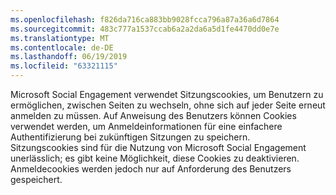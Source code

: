 ```yaml
---
ms.openlocfilehash: f826da716ca883bb9028fcca796a87a36a6d7864
ms.sourcegitcommit: 483c777a1537ccab6a2a2da6a5d1fe4470dd0e7e
ms.translationtype: MT
ms.contentlocale: de-DE
ms.lasthandoff: 06/19/2019
ms.locfileid: "63321115"
---
```

Microsoft Social Engagement verwendet Sitzungscookies, um Benutzern zu ermöglichen, zwischen Seiten zu wechseln, ohne sich auf jeder Seite erneut anmelden zu müssen. Auf Anweisung des Benutzers können Cookies verwendet werden, um Anmeldeinformationen für eine einfachere Authentifizierung bei zukünftigen Sitzungen zu speichern.   
 Sitzungscookies sind für die Nutzung von Microsoft Social Engagement unerlässlich; es gibt keine Möglichkeit, diese Cookies zu deaktivieren. Anmeldecookies werden jedoch nur auf Anforderung des Benutzers gespeichert.